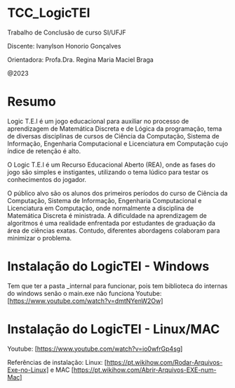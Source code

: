 # TCC_LogicTEI
Trabalho de Conclusão de curso SI/UFJF

Discente: Ivanylson Honorio Gonçalves

Orientadora: Profa.Dra. Regina Maria Maciel Braga

@2023

# Resumo
Logic T.E.I é um  jogo educacional para auxiliar no processo de aprendizagem de Matemática Discreta e de Lógica da programação, tema de diversas disciplinas de cursos de Ciência da Computação, Sistema de Informação, Engenharia Computacional e Licenciatura em Computação cujo índice de retenção é alto. 

O Logic T.E.I é um Recurso Educacional Aberto (REA), onde as fases do jogo são simples e instigantes, utilizando o tema lúdico para testar os conhecimentos do jogador.

O público alvo são os alunos dos primeiros períodos do curso de Ciência da Computação, Sistema de Informação, Engenharia Computacional e Licenciatura em Computação, onde normalmente a disciplina de Matemática Discreta é ministrada. A dificuldade na aprendizagem de algoritmos é uma realidade enfrentada por estudantes de graduação da área de ciências exatas. Contudo, diferentes abordagens colaboram para minimizar o problema.
 

# Instalação do LogicTEI - Windows
Tem que ter a pasta _internal para funcionar, pois tem biblioteca do internas do windows senão o main.exe não funciona
Youtube: [https://www.youtube.com/watch?v=dmtNYenW2Ow] 

# Instalação do LogicTEI - Linux/MAC
Youtube: [https://www.youtube.com/watch?v=io0wfrGp4sg]

Referências de instalação: Linux: [https://pt.wikihow.com/Rodar-Arquivos-Exe-no-Linux] e MAC [https://pt.wikihow.com/Abrir-Arquivos-EXE-num-Mac]
